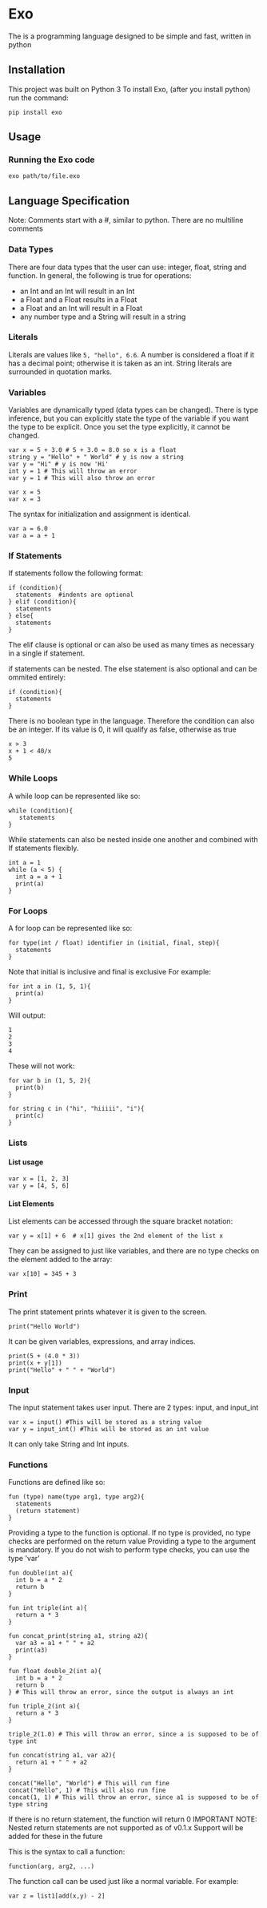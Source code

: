 # Exo
The is a programming language designed to be simple and fast, written in python

<a name="Installation"></a>
## Installation
This project was built on Python 3
To install Exo, (after you install python) run the command:
```shell
pip install exo
```

<a name="Usage"></a>
## Usage
### Running the Exo code

```shell
exo path/to/file.exo
```

<a name="LanguageSpecification"></a>
## Language Specification

Note: Comments start with a #, similar to python. There are no multiline comments

<a name="types"></a>
### Data Types

There are four data types that the user can use: integer, float, string and function. In general, the following is true for operations:

- an Int and an Int will result in an Int
- a Float and a Float results in a Float
- a Float and an Int will result in a Float
- any number type and a String will result in a string

<a name="literals"></a>
### Literals

Literals are values like ```5, "hello", 6.6```. A number is considered a float if it has a decimal point; otherwise it is taken as an int. String literals are surrounded in quotation marks.

<a name="variables"></a>
### Variables

Variables are dynamically typed (data types can be changed). There is type inference, but you can explicitly state the type of the variable if you want the type to be explicit. Once you set the type explicitly, it cannot be changed.

```
var x = 5 + 3.0 # 5 + 3.0 = 8.0 so x is a float
string y = "Hello" + " World" # y is now a string
var y = "Hi" # y is now 'Hi'
int y = 1 # This will throw an error
var y = 1 # This will also throw an error
```

```
var x = 5
var x = 3
```

The syntax for initialization and assignment is identical.

```
var a = 6.0
var a = a + 1
```

<a name="if"></a>
### If Statements

If statements follow the following format:

```
if (condition){
  statements  #indents are optional
} elif (condition){
  statements
} else{
  statements
}
```

The elif clause is optional or can also be used as many times as necessary in a single if statement.

if statements can be nested. The else statement is also optional and can be ommited entirely:

```
if (condition){
  statements
} 
```

There is no boolean type in the language. Therefore the condition can also be an integer. If its value is 0, it will qualify as false, otherwise as true

```
x > 3
x + 1 < 40/x
5
```

<a name="while"></a>
### While Loops

A while loop can be represented like so:

```
while (condition){
   statements
}
```

While statements can also be nested inside one another and combined with If statements flexibly.

```
int a = 1
while (a < 5) {
  int a = a + 1
  print(a)
}
```

<a name="for loops"></a>
### For Loops

A for loop can be represented like so:

```
for type(int / float) identifier in (initial, final, step){
  statements
}
```
Note that initial is inclusive and final is exclusive
For example:

```
for int a in (1, 5, 1){
  print(a)
}
```

Will output: 
```
1
2
3
4
```

These will not work:

```
for var b in (1, 5, 2){
  print(b)
}

for string c in ("hi", "hiiiii", "i"){
  print(c)
}
```

<a name="lists"></a>
### Lists

#### List usage

```
var x = [1, 2, 3]
var y = [4, 5, 6]
```

#### List Elements

List elements can be accessed through the square bracket notation:

```
var y = x[1] + 6  # x[1] gives the 2nd element of the list x
```

They can be assigned to just like variables, and there are no type checks on the element added to the array:

```
var x[10] = 345 + 3
```

<a name="print"></a>
### Print

The print statement prints whatever it is given to the screen.

```print("Hello World")```

It can be given variables, expressions, and array indices.

```
print(5 + (4.0 * 3))
print(x + y[1])
print("Hello" + " " + "World")
```

<a name="input"></a>
### Input

The input statement takes user input. There are 2 types: input, and input_int

```
var x = input() #This will be stored as a string value
var y = input_int() #This will be stored as an int value
```

It can only take String and Int inputs.

<a name="functions"></a>
### Functions

Functions are defined like so:

```
fun (type) name(type arg1, type arg2){
  statements
  (return statement)
}
```

Providing a type to the function is optional. If no type is provided, no type checks are performed on the return value
Providing a type to the argument is mandatory. If you do not wish to perform type checks, you can use the type 'var'

```
fun double(int a){
  int b = a * 2
  return b
}

fun int triple(int a){
  return a * 3
}

fun concat_print(string a1, string a2){
  var a3 = a1 + " " + a2
  print(a3)
}

fun float double_2(int a){
  int b = a * 2
  return b
} # This will throw an error, since the output is always an int

fun triple_2(int a){
  return a * 3
}

triple_2(1.0) # This will throw an error, since a is supposed to be of type int

fun concat(string a1, var a2){
  return a1 + " " + a2
}

concat("Hello", "World") # This will run fine
concat("Hello", 1) # This will also run fine
concat(1, 1) # This will throw an error, since a1 is supposed to be of type string
```
If there is no return statement, the function will return 0
IMPORTANT NOTE: Nested return statements are not supported as of v0.1.x
Support will be added for these in the future

This is the syntax to call a function:

```
function(arg, arg2, ...)
```

The function call can be used just like a normal variable. For example:

```
var z = list1[add(x,y) - 2]
